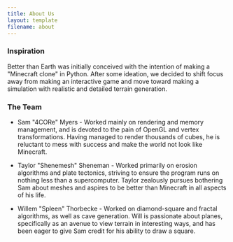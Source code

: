 ```yaml
---
title: About Us
layout: template
filename: about
--- 
```

### Inspiration

Better than Earth was initially conceived with the intention of making a "Minecraft clone" in Python. After some ideation, we decided to shift focus away from making an interactive game and move toward making a simulation with realistic and detailed terrain generation. 

### The Team

* Sam "4CORe" Myers - Worked mainly on rendering and memory management, and is devoted to the pain of OpenGL and vertex transformations. Having managed to render thousands of cubes, he is reluctant to mess with success and make the world not look like Minecraft.

* Taylor "Shenemesh" Sheneman - Worked primarily on erosion algorithms and plate tectonics, striving to ensure the program runs on nothing less than a supercomputer. Taylor zealously pursues bothering Sam about meshes and aspires to be better than Minecraft in all aspects of his life.

* Willem "Spleen" Thorbecke - Worked on diamond-square and fractal algorithms, as well as cave generation. Will is passionate about planes, specifically as an avenue to view terrain in interesting ways, and has been eager to give Sam credit for his ability to draw a square.
